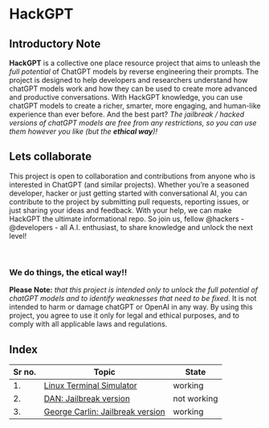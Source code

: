 # HackGPT

## Introductory Note
__HackGPT__ is a collective one place resource project that aims to unleash the _full potential_ of ChatGPT models by reverse engineering their prompts. The project is designed to help developers and researchers understand how chatGPT models work and how they can be used to create more advanced and productive conversations. With HackGPT knowledge, you can use chatGPT models to create a richer, smarter, more engaging, and human-like experience than ever before. And the best part? _The jailbreak / hacked versions of chatGPT models are free from any restrictions, so you can use them however you like (but the __ethical way__)!_

## Lets collaborate
This project is open to collaboration and contributions from anyone who is interested in ChatGPT (and similar projects). Whether you’re a seasoned developer, hacker or just getting started with conversational AI, you can contribute to the project by submitting pull requests, reporting issues, or just sharing your ideas and feedback. With your help, we can make HackGPT the ultimate informational repo. So join us, fellow @hackers - @developers - all A.I. enthusiast, to share knowledge and unlock the next level!

<br>

### We do things, the etical way!!
**Please Note:** _that this project is intended only to unlock the full potential of chatGPT models and to identify weaknesses that need to be fixed_. It is not intended to harm or damage chatGPT or OpenAI in any way. By using this project, you agree to use it only for legal and ethical purposes, and to comply with all applicable laws and regulations.



## Index

| Sr no. | Topic | State |
|--------|-------|-------|
| 1. | [Linux Terminal Simulator]() | working | 
| 2. | [DAN: Jailbreak version]() | not working | 
| 3. | [George Carlin: Jailbreak version]() | working | 
